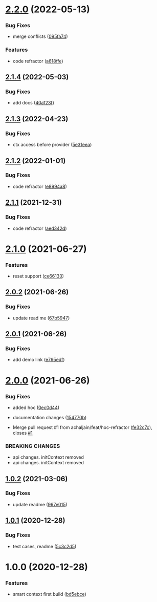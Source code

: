 # [2.2.0](https://github.com/achaljain/smart-context/compare/v2.1.4...v2.2.0) (2022-05-13)


### Bug Fixes

* merge conflicts ([095fa74](https://github.com/achaljain/smart-context/commit/095fa74554107368597f88e1d40f50a5d461c89c))


### Features

* code refractor ([a618ffe](https://github.com/achaljain/smart-context/commit/a618ffe52a89c587a52132f66a0bc77900d51a16))

## [2.1.4](https://github.com/achaljain/smart-context/compare/v2.1.3...v2.1.4) (2022-05-03)


### Bug Fixes

* add docs ([40a123f](https://github.com/achaljain/smart-context/commit/40a123f6e1b119a7092ac6aa87dc8fcc80cd682f))

## [2.1.3](https://github.com/achaljain/smart-context/compare/v2.1.2...v2.1.3) (2022-04-23)


### Bug Fixes

* ctx access before provider ([5e31eea](https://github.com/achaljain/smart-context/commit/5e31eeaed068e3065c70b145fd814f9c28149e97))

## [2.1.2](https://github.com/achaljain/smart-context/compare/v2.1.1...v2.1.2) (2022-01-01)


### Bug Fixes

* code refractor ([e8994a8](https://github.com/achaljain/smart-context/commit/e8994a82256414e6059783bea3bac0501b722a01))

## [2.1.1](https://github.com/achaljain/smart-context/compare/v2.1.0...v2.1.1) (2021-12-31)


### Bug Fixes

* code refractor ([aed342d](https://github.com/achaljain/smart-context/commit/aed342db00f9ad0e5227849aa81fc303211e9ec7))

# [2.1.0](https://github.com/achaljain/smart-context/compare/v2.0.2...v2.1.0) (2021-06-27)


### Features

* reset support ([ce66133](https://github.com/achaljain/smart-context/commit/ce661330a0bafad4d2dcf1a128c4c0f0fe640466))

## [2.0.2](https://github.com/achaljain/smart-context/compare/v2.0.1...v2.0.2) (2021-06-26)


### Bug Fixes

* update read me ([67b5947](https://github.com/achaljain/smart-context/commit/67b594711001f1cb5d077513f82cb11de60867e4))

## [2.0.1](https://github.com/achaljain/smart-context/compare/v2.0.0...v2.0.1) (2021-06-26)


### Bug Fixes

* add demo link ([e795edf](https://github.com/achaljain/smart-context/commit/e795edfc10f9f48703f23acbfbcfac5b8b031369))

# [2.0.0](https://github.com/achaljain/smart-context/compare/v1.0.2...v2.0.0) (2021-06-26)


### Bug Fixes

* added hoc ([0ec0d44](https://github.com/achaljain/smart-context/commit/0ec0d441aa32af57e28a530d4483a5222ab638f8))
* documentation changes ([154770b](https://github.com/achaljain/smart-context/commit/154770b52ae6eb35dbcbcb607e3b037c9e466cda))


* Merge pull request #1 from achaljain/feat/hoc-refractor ([fe32c7c](https://github.com/achaljain/smart-context/commit/fe32c7c2dd49c0a9652c99770b2a287ed34c4a8d)), closes [#1](https://github.com/achaljain/smart-context/issues/1)


### BREAKING CHANGES

* api changes. initContext removed
* api changes. initContext removed

## [1.0.2](https://github.com/achaljain/smart-context/compare/v1.0.1...v1.0.2) (2021-03-06)


### Bug Fixes

* update readme ([967e015](https://github.com/achaljain/smart-context/commit/967e015c5a339883b069a8655d5228ef81d9ee7a))

## [1.0.1](https://github.com/achaljain/smart-context/compare/v1.0.0...v1.0.1) (2020-12-28)


### Bug Fixes

* test cases, readme ([5c3c2d5](https://github.com/achaljain/smart-context/commit/5c3c2d505d544b48257f7410a343fa83c8ba5d00))

# 1.0.0 (2020-12-28)


### Features

* smart context first build ([bd5ebce](https://github.com/achaljain/smart-context/commit/bd5ebce4881ecea9cf25c9ec5d39207883637073))
